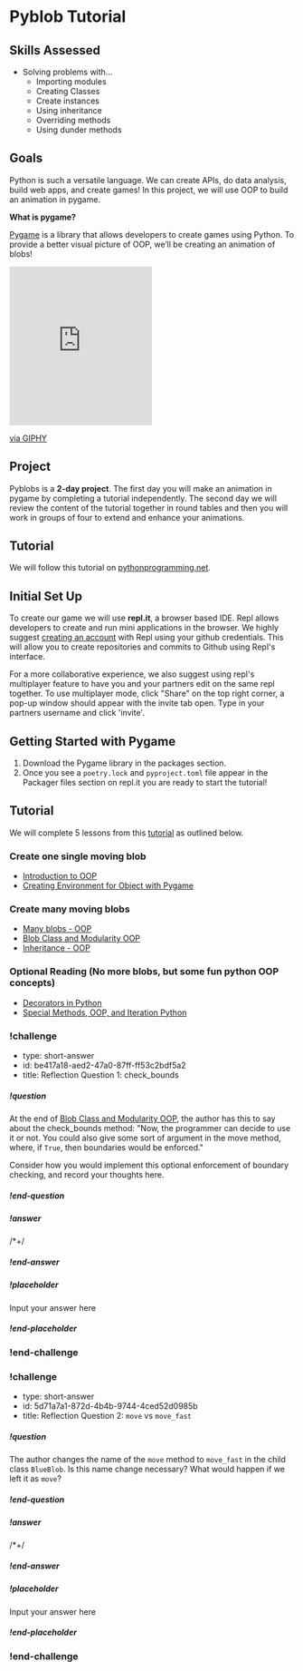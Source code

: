 # Pyblob Tutorial

## Skills Assessed
- Solving problems with… 
    - Importing modules 
    - Creating Classes
    - Create instances 
    - Using inheritance
    - Overriding methods 
    - Using dunder methods

## Goals
Python is such a versatile language. We can create APIs, do data analysis, build web apps, and create games! In this project, we will use OOP to build an animation in pygame. 

**What is pygame?**

[Pygame](https://www.pygame.org/wiki/about) is a library that allows developers to create games using Python.
To provide a better visual picture of OOP, we’ll be creating an animation of blobs! 

<iframe src="https://giphy.com/embed/9DFDu1xmCeXvil0FcR" width="252" height="280" frameBorder="0" class="giphy-embed" allowFullScreen></iframe><p><a href="https://giphy.com/gifs/9DFDu1xmCeXvil0FcR">via GIPHY</a></p>

## Project

Pyblobs is a **2-day project**. The first day you will make an animation in pygame by completing a tutorial independently. The second day we will review the content of the tutorial together in round tables and then you will work in groups of four to extend and enhance your animations.


## Tutorial

We will follow this tutorial on [pythonprogramming.net](https://pythonprogramming.net/object-oriented-programming-introduction-intermediate-python-tutorial/). 


## Initial Set Up

To create our game we will use **repl.it**, a browser based IDE. Repl allows developers to create and run mini applications in the browser. We highly suggest [creating an account](https://repl.it/signup) with Repl using your github credentials. This will allow you to create repositories and commits to Github using Repl's interface. 

For a more collaborative experience, we also suggest using repl's multiplayer feature to have you and your partners edit on the same repl together. To use multiplayer mode, click "Share" on the top right corner, a pop-up window should appear with the invite tab open. Type in your partners username and click 'invite'. 


## Getting Started with Pygame 

1) Download the Pygame library in the packages section. 
2) Once you see a `poetry.lock` and `pyproject.toml` file appear in the Packager files section on repl.it you are ready to start the tutorial!

## Tutorial
We will complete 5 lessons from this [tutorial](https://pythonprogramming.net/object-oriented-programming-introduction-intermediate-python-tutorial/) as outlined below.

### Create one single moving blob
- [Introduction to OOP](https://pythonprogramming.net/object-oriented-programming-introduction-intermediate-python-tutorial/)
- [Creating Environment for Object with Pygame](https://pythonprogramming.net/creating-pygame-environment-intermediate-python-tutorial/)

### Create many moving blobs
- [Many blobs - OOP](https://pythonprogramming.net/many-blob-objects-intermediate-python-tutorial/)
- [Blob Class and Modularity OOP](https://pythonprogramming.net/class-object-modularity-intermediate-python-tutorial/)
- [Inheritance - OOP](https://pythonprogramming.net/inheritance-object-oriented-programming-intermediate-python-tutorial/)

### Optional Reading (No more blobs, but some fun python OOP concepts)
- [Decorators in Python](https://pythonprogramming.net/decorators-intermediate-python-tutorial/) 
- [Special Methods, OOP, and Iteration Python](https://pythonprogramming.net/special-methods-iteration-intermediate-python-tutorial/)

<!-- prettier-ignore-start -->
### !challenge

* type: short-answer
* id: be417a18-aed2-47a0-87ff-ff53c2bdf5a2
* title: Reflection Question 1: check_bounds

##### !question
At the end of [Blob Class and Modularity OOP](https://pythonprogramming.net/class-object-modularity-intermediate-python-tutorial/), the author has this to say about the check_bounds method: "Now, the programmer can decide to use it or not. You could also give some sort of argument in the move method, where, if `True`, then boundaries would be enforced."

Consider how you would implement this optional enforcement of boundary checking, and record your thoughts here.
##### !end-question

##### !answer
/*+/
##### !end-answer

##### !placeholder
Input your answer here
##### !end-placeholder

### !end-challenge
<!-- prettier-ignore-end -->

<!--prettier-ignore-start-->
### !challenge

* type: short-answer
* id: 5d71a7a1-872d-4b4b-9744-4ced52d0985b
* title: Reflection Question 2: `move` vs `move_fast`

##### !question
The author changes the name of the `move` method to `move_fast` in the child class `BlueBlob`. Is this name change necessary? What would happen if we left it as `move`?
##### !end-question

##### !answer
/*+/
##### !end-answer

##### !placeholder
Input your answer here
##### !end-placeholder

### !end-challenge

<!-- prettier-ignore-end -->
